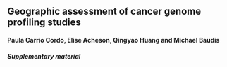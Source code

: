 ## Geographic assessment of cancer genome profiling studies
#### Paula Carrio Cordo, Elise Acheson, Qingyao Huang and Michael Baudis
##### Supplementary material
